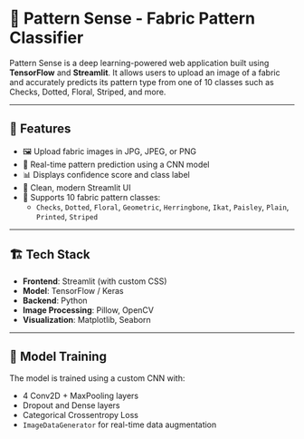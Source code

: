 # 🧵 Pattern Sense - Fabric Pattern Classifier

Pattern Sense is a deep learning-powered web application built using **TensorFlow** and **Streamlit**. It allows users to upload an image of a fabric and accurately predicts its pattern type from one of 10 classes such as Checks, Dotted, Floral, Striped, and more.

---

## 🚀 Features

- 🖼️ Upload fabric images in JPG, JPEG, or PNG
- 🧠 Real-time pattern prediction using a CNN model
- 📊 Displays confidence score and class label
- 💅 Clean, modern Streamlit UI
- 🧵 Supports 10 fabric pattern classes:
  - `Checks`, `Dotted`, `Floral`, `Geometric`, `Herringbone`, `Ikat`, `Paisley`, `Plain`, `Printed`, `Striped`

---

## 🏗️ Tech Stack

- **Frontend**: Streamlit (with custom CSS)
- **Model**: TensorFlow / Keras
- **Backend**: Python
- **Image Processing**: Pillow, OpenCV
- **Visualization**: Matplotlib, Seaborn

---

## 🧪 Model Training

The model is trained using a custom CNN with:
- 4 Conv2D + MaxPooling layers
- Dropout and Dense layers
- Categorical Crossentropy Loss
- `ImageDataGenerator` for real-time data augmentation

